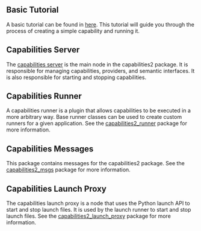 
## Basic Tutorial

A basic tutorial can be found in [here](./basic_tutorial.md). This tutorial will guide you through the process of creating a simple capability and running it.

## Capabilities Server

The [capabilities server](../capabilities2_server/readme.md) is the main node in the capabilities2 package. It is responsible for managing capabilities, providers, and semantic interfaces. It is also responsible for starting and stopping capabilities.

## Capabilities Runner

A capabilities runner is a plugin that allows capabilities to be executed in a more arbitrary way. Base runner classes can be used to create custom runners for a given application. See the [capabilities2_runner](../capabilities2_runner/readme.md) package for more information.

## Capabilities Messages

This package contains messages for the capabilities2 package. See the [capabilities2_msgs](../capabilities2_msgs/readme.md) package for more information.

## Capabilities Launch Proxy

The capabilities launch proxy is a node that uses the Python launch API to start and stop launch files. It is used by the launch runner to start and stop launch files. See the [capabilities2_launch_proxy](../capabilities2_launch_proxy/readme.md) package for more information.

